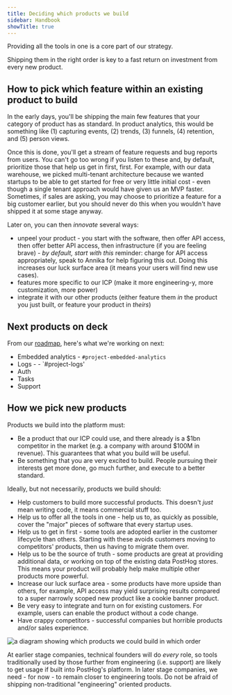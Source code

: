 ```yaml
---
title: Deciding which products we build
sidebar: Handbook
showTitle: true
---
```


Providing all the tools in one is a core part of our strategy.

Shipping them in the right order is key to a fast return on investment from every new product.

## How to pick which feature within an existing product to build

In the early days, you'll be shipping the main few features that your category of product has as standard. In product analytics, this would be something like (1) capturing events, (2) trends, (3) funnels, (4) retention, and (5) person views.

Once this is done, you'll get a stream of feature requests and bug reports from users. You can't go too wrong if you listen to these and, by default, prioritize those that help us get in first, first. For example, with our data warehouse, we picked multi-tenant architecture because we wanted startups to be able to get started for free or very little initial cost - even though a single tenant approach would have given us an MVP faster. Sometimes, if sales are asking, you may choose to prioritize a feature for a big customer earlier, but you should never do this when you wouldn't have shipped it at some stage anyway.

Later on, you can then _innovate_ several ways:

* unpeel your product - you start with the software, then offer API access, then offer better API access, then infrastructure (if you are feeling brave) - *by default, start with this* reminder: charge for API access appropriately, speak to Annika for help figuring this out. Doing this increases our luck surface area (it means your users will find new use cases).
* features more specific to our ICP (make it more engineering-y, more customization, more power)
* integrate it with our other products (either feature them _in_ the product you just built, or feature your product in _theirs_)

## Next products on deck

From our [roadmap](/roadmap), here's what we're working on next:

- Embedded analytics - `#project-embedded-analytics`
- Logs - - `#project-logs'
- Auth
- Tasks
- Support

## How we pick new products

Products we build into the platform must:

* Be a product that our ICP could use, and there already is a $1bn competitor in the market (e.g. a company with around $100M in revenue). This guarantees that what you build will be useful.
* Be something that you are very excited to build. People pursuing their interests get more done, go much further, and execute to a better standard.

Ideally, but not necessarily, products we build should:

* Help customers to build more successful products. This doesn't _just_ mean writing code, it means commercial stuff too.
* Help us to offer all the tools in one - help us to, as quickly as possible, cover the "major" pieces of software that every startup uses.
* Help us to get in first - some tools are adopted earlier in the customer lifecycle than others. Starting with these avoids customers moving to competitors' products, then us having to migrate them over.
* Help us to be the source of truth - some products are great at providing additional data, or working on top of the existing data PostHog stores. This means your product will probably help make multiple other products more powerful.
* Increase our luck surface area - some products have more upside than others, for example, API access may yield surprising results compared to a super narrowly scoped new product like a cookie banner product.
* Be very easy to integrate and turn on for existing customers. For example, users can enable the product without a code change.
* Have crappy competitors - successful companies but horrible products and/or sales experience.

![a diagram showing which products we could build in which order](https://res.cloudinary.com/dmukukwp6/image/upload/v1710055416/posthog.com/contents/images/product-order.png)

At earlier stage companies, technical founders will do _every_ role, so tools traditionally used by those further from engineering (i.e. support) are likely to get usage if built into PostHog's platform. In later stage companies, we need - for now - to remain closer to engineering tools. Do not be afraid of shipping non-traditional "engineering" oriented products.
